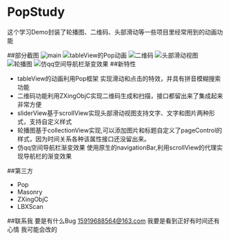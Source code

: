 # PopStudy
这个学习Demo封装了轮播图、二维码、头部滑动等一些项目里经常用到的动画功能

##部分截图
![main](https://github.com/iosyaowei/PopStudy/blob/master/Screenshots/Simulator%20Screen%20Shot%202016年8月8日%20下午6.28.40.png)
![tableView的Pop动画](https://github.com/iosyaowei/PopStudy/blob/master/Screenshots/Simulator%20Screen%20Shot%202016年8月8日%20下午6.29.12.png)
![二维码](https://github.com/iosyaowei/PopStudy/blob/master/Screenshots/Simulator%20Screen%20Shot%202016年8月8日%20下午6.29.38.png)
![头部滑动视图](https://github.com/iosyaowei/PopStudy/blob/master/Screenshots/Simulator%20Screen%20Shot%202016年8月8日%20下午6.29.51.png)
![轮播图](https://github.com/iosyaowei/PopStudy/blob/master/Screenshots/Simulator%20Screen%20Shot%202016年8月8日%20下午6.29.58.png)
![仿qq空间导航栏渐变效果](https://github.com/iosyaowei/PopStudy/blob/master/Screenshots/Simulator%20Screen%20Shot%202016%E5%B9%B49%E6%9C%881%E6%97%A5%20%E4%B8%8A%E5%8D%8810.55.45.png)
##新特性
- tableView的动画利用Pop框架 实现滑动和点击的特效，并具有拼音模糊搜索功能
- 二维码功能利用ZXingObjC实现二维码生成和扫描，接口都留出来了集成起来非常方便
- sliderView基于scrollView实现头部滑动视图支持文字、文字和图片两种形式，支持自定义样式
- 轮播图基于collectionView实现,可以添加图片和标题自定义了pageControl的样式，因为时间关系各种该属性接口还没留出来。
- 仿qq空间导航栏渐变效果 使用原生的navigationBar,利用scrollView的代理实现导航栏的渐变效果

##第三方
- Pop
- Masonry
- ZXingObjC
- LBXScan

##联系我
要是有什么Bug 15919688564@163.com 我要是看到正好有时间还有心情 我可能会改的